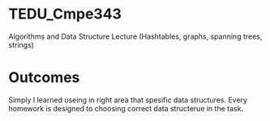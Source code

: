 # TEDU_Cmpe343
Algorithms and Data Structure Lecture (Hashtables, graphs, spanning trees, strings)

# Outcomes
Simply I learned useing in right area that spesific data structures. Every homework is designed to choosing correct data structerue in the task. 
